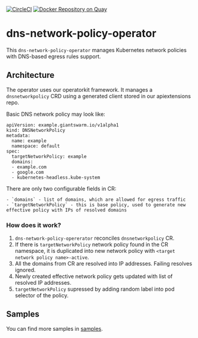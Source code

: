 [![CircleCI](https://circleci.com/gh/giantswarm/dns-network-policy-operator.svg?&style=shield)](https://circleci.com/gh/giantswarm/dns-network-policy-operator) [![Docker Repository on Quay](https://quay.io/repository/giantswarm/dns-network-policy-operator/status "Docker Repository on Quay")](https://quay.io/repository/giantswarm/dns-network-policy-operator)

# dns-network-policy-operator

This `dns-network-policy-operator` manages Kubernetes network policies with DNS-based egress rules support.

## Architecture

The operator uses our operatorkit framework. It manages a `dnsnetworkpolicy` CRD using a generated client stored in our apiextensions repo.

Basic DNS network policy may look like:

```
apiVersion: example.giantswarm.io/v1alpha1
kind: DNSNetworkPolicy
metadata:
  name: example
  namespace: default
spec:
  targetNetworkPolicy: example
  domains:
  - example.com
  - google.com
  - kubernetes-headless.kube-system
```

There are only two configurable fields in CR:

    - `domains` - list of domains, which are allowed for egress traffic
    - `targetNetworkPolicy` - this is base policy, used to generate new effective policy with IPs of resolved domains

### How does it work?

1. `dns-network-policy-opererator` reconciles `dnsnetworkpolicy` CR. 
2. If there is `targetNetworkPolicy` network policy found in the CR namespace,
it is duplicated into new network policy with `<target network policy name>-active`.
3. All the domains from CR are resolved into IP addresses. Failing resolves ignored.
4. Newly created effective network policy gets updated with list of resolved IP addresses.
5. `targetNetworkPolicy` supressed by adding random label into pod selector of the policy.

## Samples

You can find more samples in [samples](docs/README.md).
